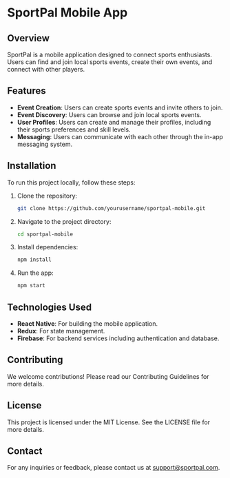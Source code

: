 # SportPal Mobile App

## Overview
SportPal is a mobile application designed to connect sports enthusiasts. Users can find and join local sports events, create their own events, and connect with other players.

## Features
- **Event Creation**: Users can create sports events and invite others to join.
- **Event Discovery**: Users can browse and join local sports events.
- **User Profiles**: Users can create and manage their profiles, including their sports preferences and skill levels.
- **Messaging**: Users can communicate with each other through the in-app messaging system.

## Installation
To run this project locally, follow these steps:

1. Clone the repository:
    ```sh
    git clone https://github.com/yourusername/sportpal-mobile.git
    ```
2. Navigate to the project directory:
    ```sh
    cd sportpal-mobile
    ```
3. Install dependencies:
    ```sh
    npm install
    ```
4. Run the app:
    ```sh
    npm start
    ```

## Technologies Used
- **React Native**: For building the mobile application.
- **Redux**: For state management.
- **Firebase**: For backend services including authentication and database.

## Contributing
We welcome contributions! Please read our Contributing Guidelines for more details.

## License
This project is licensed under the MIT License. See the LICENSE file for more details.

## Contact
For any inquiries or feedback, please contact us at support@sportpal.com.